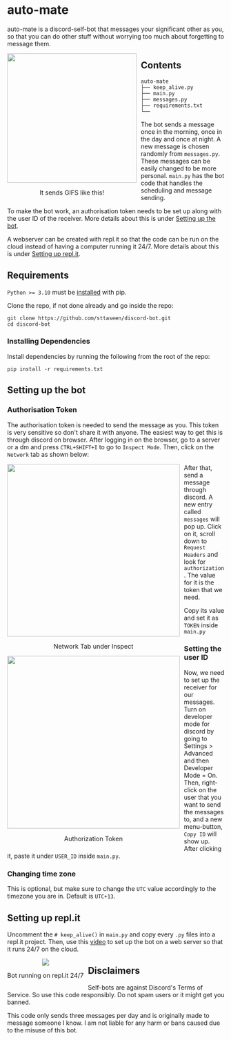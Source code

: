 # auto-mate

auto-mate is a discord-self-bot that messages your significant other as you, so that you can do other stuff without worrying too much about forgetting to message them.

<div align="center">
  <div style="float:left;margin-right:10px;">
  <img height=auto width=300 src="https://media.tenor.com/4Lp8MIVn9DEAAAAC/cute.gif"><br>
    <p style="font-size:1.5vw;">It sends GIFS like this!</p>
  </div>
</div>

## Contents
```
auto-mate
├── keep_alive.py
├── main.py
├── messages.py
├── requirements.txt
└── 
```
The bot sends a message once in the morning, once in the day and once at night. A new message is chosen randomly from ```messages.py```. These messages can be easily changed to be more personal. ```main.py``` has the bot code that handles the scheduling and message sending.

To make the bot work, an authorisation token needs to be set up along with the user ID of the receiver. More details about this is under [Setting up the bot](https://github.com/sttaseen/discord-bot/new/main?readme=1#setting-up-the-bot).

A webserver can be created with repl.it so that the code can be run on the cloud instead of having a computer running it 24/7. More details about this is under [Setting up repl.it](https://github.com/sttaseen/discord-bot/new/main?readme=1#setting-up-replit).

## Requirements

```Python >= 3.10``` must be [installed](https://www.python.org/downloads/) with pip. 

Clone the repo, if not done already and go inside the repo:
```
git clone https://github.com/sttaseen/discord-bot.git
cd discord-bot
````

### Installing Dependencies
Install dependencies by running the following from the root of the repo:
```
pip install -r requirements.txt
```

## Setting up the bot

### Authorisation Token
The authorisation token is needed to send the message as you. This token is very sensitive so don't share it with anyone. The easiest way to get this is through discord on browser.
After logging in on the browser, go to a server or a dm and press ```CTRL+SHIFT+I``` to go to ```Inspect Mode```. Then, click on the ```Network``` tab as shown below:

<div align="center">
  <div style="float:left;margin-right:10px;">
  <img height=auto width=400 src="https://user-images.githubusercontent.com/67076071/210667834-0f68b704-d91e-49b1-8c38-ba5cc77d8ef3.png"><br>
    <p style="font-size:1.5vw;">Network Tab under Inspect</p>
  </div>
</div>

After that, send a message through discord. A new entry called ```messages``` will pop up. Click on it, scroll down to ```Request Headers``` and look for ```authorization```. The value for it is the token that we need.

<div align="center">
  <div style="float:left;margin-right:10px;">
  <img height=auto width=400 src="https://user-images.githubusercontent.com/67076071/210668243-62bcb752-2ddf-4208-9c4d-30a497db100e.png"><br>
    <p style="font-size:1.5vw;">Authorization Token</p>
  </div>
</div>

Copy its value and set it as ```TOKEN``` inside ```main.py```

### Setting the user ID
Now, we need to set up the receiver for our messages. Turn on developer mode for discord by going to Settings > Advanced and then Developer Mode = On. Then, right-click on the user that you want to send the messages to, and a new menu-button, ```Copy ID``` will show up. After clicking it, paste it under ```USER_ID``` inside ```main.py```.

### Changing time zone
This is optional, but make sure to change the ```UTC``` value accordingly to the timezone you are in. Default is ```UTC+13```.

## Setting up repl.it

Uncomment the ```# keep_alive()``` in ```main.py``` and copy every ```.py``` files into a repl.it project. Then, use this [video](https://youtu.be/SPTfmiYiuok?t=3522) to set up the bot on a web server so that it runs 24/7 on the cloud.

<div align="center">
  <div style="float:left;margin-right:10px;">
  <img src="https://user-images.githubusercontent.com/67076071/210669737-c9c70bf5-1566-4584-85b5-871b3093c2b9.png"><br>
    <p style="font-size:1.5vw;">Bot running on repl.it 24/7</p>
  </div>
</div>

## Disclaimers

Self-bots are against Discord's Terms of Service. So use this code responsibly. Do not spam users or it might get you banned.

This code only sends three messages per day and is originally made to message someone I know. I am not liable for any harm or bans caused due to the misuse of this bot.
